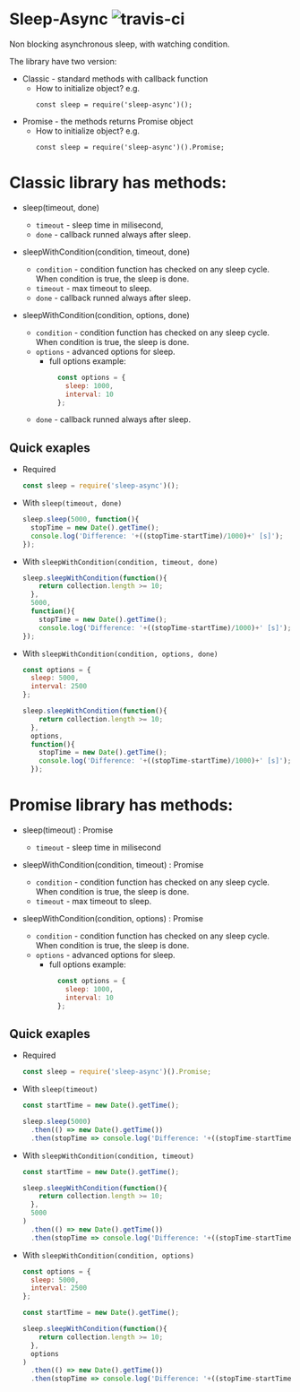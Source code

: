 Sleep-Async ![travis-ci]
===========

[travis-ci]: https://travis-ci.org/sp9usb/sleep-async.svg?branch=master

Non blocking asynchronous sleep, with watching condition.

The library have two version:
+ Classic - standard methods with callback function
  - How to initialize object? e.g.
    ```
    const sleep = require('sleep-async')();
    ```
+ Promise - the methods returns Promise object
  - How to initialize object? e.g.
    ```
    const sleep = require('sleep-async')().Promise;
    ```

# Classic library has methods:

- sleep(timeout, done)
  + `timeout` - sleep time in milisecond,
  + `done` - callback runned always after sleep.

- sleepWithCondition(condition, timeout, done)
  + `condition` - condition function has checked on any sleep cycle. When condition is true, the sleep is done.
  + `timeout` - max timeout to sleep. 
  + `done` - callback runned always after sleep.

- sleepWithCondition(condition, options, done)
  + `condition` - condition function has checked on any sleep cycle. When condition is true, the sleep is done.
  + `options` - advanced options for sleep.
    * full options example:
      ```javascript
        const options = {
          sleep: 1000,
          interval: 10
        };
      ```
  + `done` - callback runned always after sleep.


## Quick exaples

- Required
  ```javascript
  const sleep = require('sleep-async')();
  ```

- With `sleep(timeout, done)`

  ```javascript
  sleep.sleep(5000, function(){
    stopTime = new Date().getTime();
    console.log('Difference: '+((stopTime-startTime)/1000)+' [s]');
  });

  ```

- With `sleepWithCondition(condition, timeout, done)`

  ```javascript
  sleep.sleepWithCondition(function(){
      return collection.length >= 10;
    },
    5000,
    function(){
      stopTime = new Date().getTime();
      console.log('Difference: '+((stopTime-startTime)/1000)+' [s]');
  });
  ```

- With `sleepWithCondition(condition, options, done)`

  ```javascript
  const options = {
    sleep: 5000,
    interval: 2500
  };

  sleep.sleepWithCondition(function(){
      return collection.length >= 10;
    },
    options,
    function(){
      stopTime = new Date().getTime();
      console.log('Difference: '+((stopTime-startTime)/1000)+' [s]');
    });
  ```


# Promise library has methods:

- sleep(timeout) : Promise
  + `timeout` - sleep time in milisecond

- sleepWithCondition(condition, timeout) : Promise
  + `condition` - condition function has checked on any sleep cycle. When condition is true, the sleep is done.
  + `timeout` - max timeout to sleep. 

- sleepWithCondition(condition, options) : Promise
  + `condition` - condition function has checked on any sleep cycle. When condition is true, the sleep is done.
  + `options` - advanced options for sleep.
    * full options example:
      ```javascript
        const options = {
          sleep: 1000,
          interval: 10
        };
      ```


## Quick exaples

- Required
  ```javascript
  const sleep = require('sleep-async')().Promise;
  ```

- With `sleep(timeout)`

  ```javascript
  const startTime = new Date().getTime();

  sleep.sleep(5000)
    .then(() => new Date().getTime())
    .then(stopTime => console.log('Difference: '+((stopTime-startTime)/1000)+' [s]'));

  ```

- With `sleepWithCondition(condition, timeout)`

  ```javascript
  const startTime = new Date().getTime();

  sleep.sleepWithCondition(function(){
      return collection.length >= 10;
    },
    5000
  )
    .then(() => new Date().getTime())
    .then(stopTime => console.log('Difference: '+((stopTime-startTime)/1000)+' [s]'));
  ```

- With `sleepWithCondition(condition, options)`

  ```javascript
  const options = {
    sleep: 5000,
    interval: 2500
  };

  const startTime = new Date().getTime();

  sleep.sleepWithCondition(function(){
      return collection.length >= 10;
    },
    options
  )
    .then(() => new Date().getTime())
    .then(stopTime => console.log('Difference: '+((stopTime-startTime)/1000)+' [s]'));
  ```